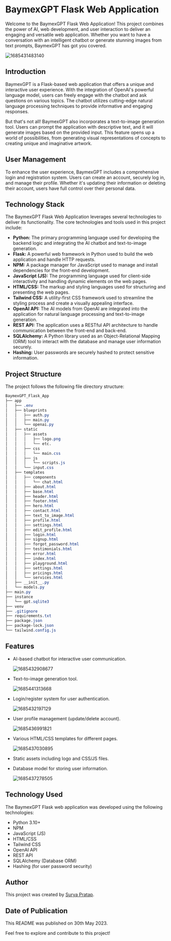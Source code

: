 # ****BaymexGPT Flask Web Application****

Welcome to the BaymexGPT Flask Web Application! This project combines the power of AI, web development, and user interaction to deliver an engaging and versatile web application. Whether you want to have a conversation with an intelligent chatbot or generate stunning images from text prompts, BaymexGPT has got you covered.

![1685431483140](image/README/1685431483140.png)

## Introduction

BaymexGPT is a Flask-based web application that offers a unique and interactive user experience. With the integration of OpenAI's powerful language model, users can freely engage with the chatbot and ask questions on various topics. The chatbot utilizes cutting-edge natural language processing techniques to provide informative and engaging responses.

But that's not all! BaymexGPT also incorporates a text-to-image generation tool. Users can prompt the application with descriptive text, and it will generate images based on the provided input. This feature opens up a world of possibilities, from generating visual representations of concepts to creating unique and imaginative artwork.

## User Management

To enhance the user experience, BaymexGPT includes a comprehensive login and registration system. Users can create an account, securely log in, and manage their profile. Whether it's updating their information or deleting their account, users have full control over their personal data.

## Technology Stack

The BaymexGPT Flask Web Application leverages several technologies to deliver its functionality. The core technologies and tools used in this project include:

* **Python:** The primary programming language used for developing the backend logic and integrating the AI chatbot and text-to-image generation.
* **Flask:** A powerful web framework in Python used to build the web application and handle HTTP requests.
* **NPM:** A package manager for JavaScript used to manage and install dependencies for the front-end development.
* **JavaScript (JS):** The programming language used for client-side interactivity and handling dynamic elements on the web pages.
* **HTML/CSS:** The markup and styling languages used for structuring and presenting the web pages.
* **Tailwind CSS:** A utility-first CSS framework used to streamline the styling process and create a visually appealing interface.
* **OpenAI API:** The AI models from OpenAI are integrated into the application for natural language processing and text-to-image generation.
* **REST API:** The application uses a RESTful API architecture to handle communication between the front-end and back-end.
* **SQLAlchemy:** A Python library used as an Object-Relational Mapping (ORM) tool to interact with the database and manage user information securely.
* **Hashing:** User passwords are securely hashed to protect sensitive information.

## Project Structure

The project follows the following file directory structure:

```css
BaymexGPT_Flask_App
├── app
│   ├── .env
│   ├── blueprints
│   │   ├── auth.py
│   │   ├── main.py
│   │   └── openai.py
│   ├── static
│   │   ├── assets
│   │   │   ├── logo.png
│   │   │   └── etc.
│   │   ├── css
│   │   │   └── main.css
│   │   ├── js
│   │   │   └── scripts.js
│   │   └── input.css
│   ├── templates
│   │   ├── components
│   │   │   └── chat.html
│   │   ├── about.html
│   │   ├── base.html
│   │   ├── header.html
│   │   ├── footer.html
│   │   ├── hero.html
│   │   ├── contact.html
│   │   ├── text_to_image.html
│   │   ├── profile.html
│   │   ├── settings.html
│   │   ├── edit_profile.html
│   │   ├── login.html
│   │   ├── signup.html
│   │   ├── forgot_password.html
│   │   ├── testimonials.html
│   │   ├── error.html
│   │   ├── index.html
│   │   ├── playground.html
│   │   ├── settings.html
│   │   ├── pricings.html
│   │   └── services.html
│   ├── __init__.py
│   └── models.py
├── main.py
├── instance
│   └── gpt.sqlite3
├── venv
├── .gitignore
├── requirements.txt
├── package.json
├── package-lock.json
└── tailwind.config.js
```

## Features

* AI-based chatbot for interactive user communication.

  ![1685432908677](image/README/1685432908677.png)
* Text-to-image generation tool.

  ![1685441313668](image/README/1685441313668.png)
* Login/register system for user authentication.

  ![1685432197129](image/README/1685432197129.png)
* User profile management (update/delete account).

  ![1685436991821](image/README/1685436991821.png)
* Various HTML/CSS templates for different pages.

  ![1685437030895](image/README/1685437030895.png)
* Static assets including logo and CSS/JS files.
* Database model for storing user information.

  ![1685437278505](image/README/1685437278505.png)

## Technology Used

The BaymexGPT Flask web application was developed using the following technologies:

* Python 3.10+
* NPM
* JavaScript (JS)
* HTML/CSS
* Tailwind CSS
* OpenAI API
* REST API
* SQLAlchemy (Database ORM)
* Hashing (for user password security)

## Author

This project was created by [Surya Pratap](https://github.com/SP85691/).

## Date of Publication

This README was published on 30th May 2023.

Feel free to explore and contribute to this project!
